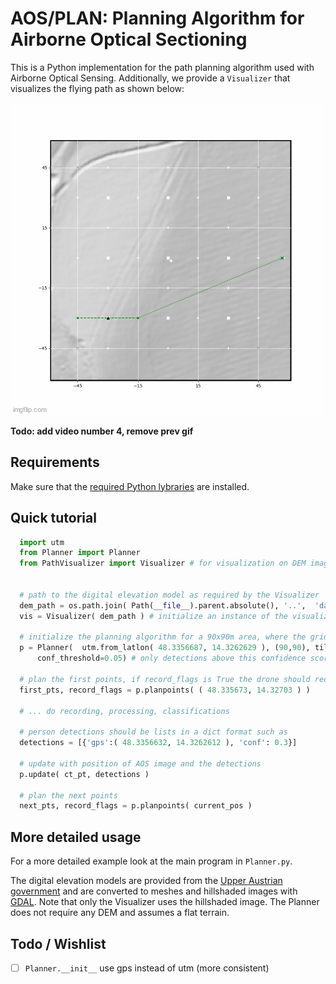 
# AOS/PLAN: Planning Algorithm for Airborne Optical Sectioning

This is a Python implementation for the path planning algorithm used with Airborne Optical Sensing. 
Additionally, we provide a `Visualizer` that visualizes the flying path as shown below:

![alt text](../img/planning.gif)

**Todo: add video number 4, remove prev gif**

## Requirements

Make sure that the [required Python lybraries](../requirements.txt) are installed.

## Quick tutorial


```py
  import utm
  from Planner import Planner
  from PathVisualizer import Visualizer # for visualization on DEM image
  

  # path to the digital elevation model as required by the Visualizer
  dem_path = os.path.join( Path(__file__).parent.absolute(), '..',  'data', 'open_field', 'DEM' )
  vis = Visualizer( dem_path ) # initialize an instance of the visualizer (this is optional)

  # initialize the planning algorithm for a 90x90m area, where the grid cells are 30x30m large.
  p = Planner(  utm.from_latlon( 48.3356687, 14.3262629 ), (90,90), tile_distance=30 , debug=True, vis=vis, 
      conf_threshold=0.05) # only detections above this confidence score are resampled

  # plan the first points, if record_flags is True the drone should record while flying
  first_pts, record_flags = p.planpoints( ( 48.335673, 14.32703 ) )

  # ... do recording, processing, classifications 
  
  # person detections should be lists in a dict format such as
  detections = [{'gps':( 48.3356632, 14.3262612 ), 'conf': 0.3}]

  # update with position of AOS image and the detections 
  p.update( ct_pt, detections )

  # plan the next points
  next_pts, record_flags = p.planpoints( current_pos )
```

## More detailed usage

For a more detailed example look at the main program in `Planner.py`.

The digital elevation models are provided from the [Upper Austrian government](https://www.land-oberoesterreich.gv.at/211780.htm) and are converted to meshes and hillshaded images with [GDAL](https://gdal.org/). Note that only the Visualizer uses the hillshaded image. The Planner does not require any DEM and assumes a flat terrain.

## Todo / Wishlist

- [ ] `Planner.__init__` use gps instead of utm (more consistent)

